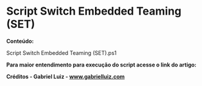# Script Switch Embedded Teaming (SET)

**Conteúdo:**

Script Switch Embedded Teaming (SET).ps1

**Para maior entendimento para execução do script acesse o link do artigo:**

**Créditos - Gabriel Luiz - www.gabrielluiz.com**
